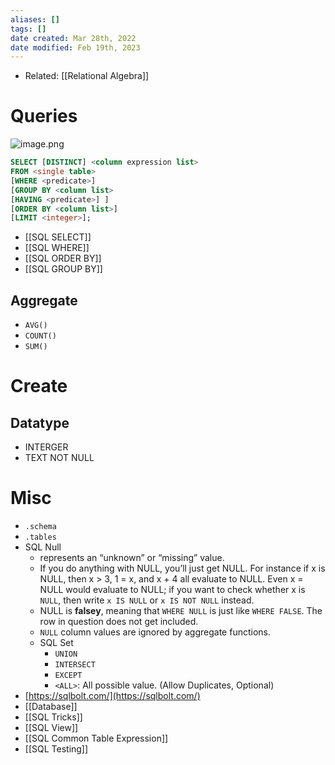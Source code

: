 ```yaml
---
aliases: []
tags: [] 
date created: Mar 28th, 2022
date modified: Feb 19th, 2023
---
```

- Related: [[Relational Algebra]]

# Queries
![image.png](https://img.ynchen.me/2023/02/f8db563c163b8aab459bc511c71a40a2.webp)

```sql
SELECT [DISTINCT] <column expression list>  
FROM <single table>  
[WHERE <predicate>]  
[GROUP BY <column list>  
[HAVING <predicate>] ]  
[ORDER BY <column list>]  
[LIMIT <integer>];
```

- [[SQL SELECT]]
- [[SQL WHERE]]
- [[SQL ORDER BY]]
- [[SQL GROUP BY]]

## Aggregate
- `AVG()`
- `COUNT()`
- `SUM()`

# Create

## Datatype
- INTERGER
- TEXT NOT NULL

# Misc
- `.schema`
- `.tables`
- SQL Null
	- represents an “unknown” or “missing” value.
	- If you do anything with NULL, you’ll just get NULL. For instance if x is NULL, then x > 3, 1 = x, and x + 4 all evaluate to NULL. Even x = NULL would evaluate to NULL; if you want to check whether x is `NULL`, then write `x IS NULL` or `x IS NOT NULL` instead.
	 - NULL is **falsey**, meaning that `WHERE NULL` is just like `WHERE FALSE`. The row in question does not get included.
	 - `NULL` column values are ignored by aggregate functions.
  - SQL Set
	  - `UNION`
	  - `INTERSECT`
	  - `EXCEPT`
	  - `<ALL>`: All possible value. (Allow Duplicates, Optional)
- [https://sqlbolt.com/](https://sqlbolt.com/)
- [[Database]]
- [[SQL Tricks]]
- [[SQL View]]
- [[SQL Common Table Expression]]
- [[SQL Testing]]